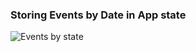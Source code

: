 ### Storing Events by Date in App state

![Events by state](https://res.cloudinary.com/dlpclqzwk/image/upload/v1541365412/Selection_006_witaqb.png)
